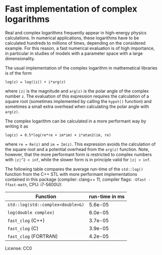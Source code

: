 # Fast implementation of complex logarithms

Real and complex logarithms frequently appear in high-energy physics
calculations. In numerical applications, these logarithms have to be
calculated hundreds to millions of times, depending on the considered
example. For this reason, a fast numerical evaluation is of high
importance, in particular in studies of models with a parameter space
with a large dimensionality.

The usual implementation of the complex logarithm in mathematical
libraries is of the form

    log(z) = log(|z|) + i*arg(z)

where `|z|` is the magnitude and `arg(z)` is the polar angle of the
complex number `z`. The evaluation of this expression requires the
calculation of a square root (sometimes implemented by calling the
`hypot()` function) and sometimes a small extra overhead when
calculating the polar angle with `arg(z)`.

The complex logarithm can be calculated in a more performant way by
writing it as

    log(z) = 0.5*log(re*re + im*im) + i*atan2(im, re)

where `re = Re(z)` and `im = Im(z)`. This expression avoids the
calculation of the square root and a potential overhead from the
`arg(z)` function. Note, however, that the more performant form is
restricted to complex numbers with `|z|^2 < inf`, while the slower
form is in principle valid for `|z| < inf`.

The following table compares the average run-time of the `std::log()`
function from the C++ STL with more performant implementations
contained in this package (compiler: clang++ 11, compiler flags:
`-Ofast -ffast-math`, CPU: i7-5600U):

| Function                          | run-time in ms |
|-----------------------------------|----------------|
| `std::log(std::complex<double>&)` | 5.6e-05        |
| `log(double complex)`             | 6.0e-05        |
| `fast_clog` (C++)                 | 3.7e-05        |
| `fast_clog` (C)                   | 3.9e-05        |
| `fast_clog` (FORTRAN)             | 4.2e-05        |


License: CC0
